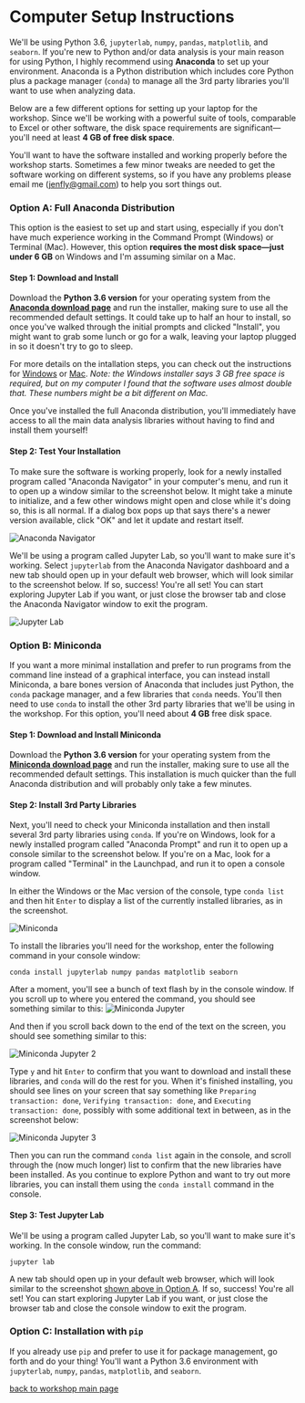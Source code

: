# Computer Setup Instructions

We'll be using Python 3.6, `jupyterlab`, `numpy`, `pandas`, `matplotlib`, and `seaborn`. If you're new to Python and/or data analysis is your main reason for using Python, I highly recommend using **Anaconda** to set up your environment. Anaconda is a Python distribution which includes core Python plus a package manager (`conda`) to manage all the 3rd party libraries you'll want to use when analyzing data.

Below are a few different options for setting up your laptop for the workshop. Since we'll be working with a powerful suite of tools, comparable to Excel or other software, the disk space requirements are significant&mdash;you'll need at least **4 GB of free disk space**.

You'll want to have the software installed and working properly before the workshop starts. Sometimes a few minor tweaks are needed to get the software working on different systems, so if you have any problems please email me (jenfly@gmail.com) to help you sort things out.

### Option A: Full Anaconda Distribution

This option is the easiest to set up and start using, especially if you don't have much experience working in the Command Prompt (Windows) or Terminal (Mac). However, this option **requires the most disk space&mdash;just under 6 GB** on Windows and I'm assuming similar on a Mac.

#### Step 1: Download and Install

Download the **Python 3.6 version** for your operating system from the **[Anaconda download page](https://www.anaconda.com/download/)** and run the installer, making sure to use all the recommended default settings. It could take up to half an hour to install, so once you've walked through the initial prompts and clicked "Install", you might want to grab some lunch or go for a walk, leaving your laptop plugged in so it doesn't try to go to sleep.

For more details on the intallation steps, you can check out the instructions for [Windows](https://docs.anaconda.com/anaconda/install/windows) or [Mac](https://docs.anaconda.com/anaconda/install/mac-os). *Note: the Windows installer says 3 GB free space is required, but on my computer I found that the software uses almost double that. These numbers might be a bit different on Mac.*

Once you've installed the full Anaconda distribution, you'll immediately have access to all the main data analysis libraries without having to find and install them yourself!

#### Step 2: Test Your Installation

To make sure the software is working properly, look for a newly installed program called "Anaconda Navigator" in your computer's menu, and run it to open up a window similar to the screenshot below. It might take a minute to initialize, and a few other windows might open and close while it's doing so, this is all normal. If a dialog box pops up that says there's a newer version available, click "OK" and let it update and restart itself.

![Anaconda Navigator](img/screenshots/navigator.png)


We'll be using a program called Jupyter Lab, so you'll want to make sure it's working. Select `jupyterlab` from the Anaconda Navigator dashboard and a new tab should open up in your default web browser, which will look similar to the screenshot below. If so, success!  You're all set! You can start exploring Jupyter Lab if you want, or just close the browser tab and close the Anaconda Navigator window to exit the program.

<a id="jupyterlab"></a>

![Jupyter Lab](img/screenshots/jupyterlab.png)


### Option B: Miniconda

If you want a more minimal installation and prefer to run programs from the command line instead of a graphical interface, you can instead install Miniconda, a bare bones version of Anaconda that includes just Python, the `conda` package manager, and a few libraries that `conda` needs. You'll then need to use `conda` to install the other 3rd party libraries that we'll be using in the workshop. For this option, you'll need about **4 GB** free disk space.

#### Step 1: Download and Install Miniconda

Download the **Python 3.6 version** for your operating system from the **[Miniconda download page](https://conda.io/miniconda.html)** and run the installer, making sure to use all the recommended default settings. This installation is much quicker than the full Anaconda distribution and will probably only take a few minutes.


#### Step 2: Install 3rd Party Libraries

Next, you'll need to check your Miniconda installation and then install several 3rd party libraries using `conda`. If you're on Windows, look for a newly installed program called "Anaconda Prompt" and run it to open up a console similar to the screenshot below. If you're on a Mac, look for a program called "Terminal" in the Launchpad, and run it to open a console window.

In either the Windows or the Mac version of the console, type `conda list` and then hit `Enter` to display a list of the currently installed libraries, as in the screenshot.

![Miniconda](img/screenshots/miniconda1.png)

To install the libraries you'll need for the workshop, enter the following command in your console window:
```
conda install jupyterlab numpy pandas matplotlib seaborn
```

After a moment, you'll see a bunch of text flash by in the console window. If you scroll up to where you entered the command, you should see something similar to this:
![Miniconda Jupyter](img/screenshots/miniconda_jupyter1.png)

And then if you scroll back down to the end of the text on the screen, you should see something similar to this:

![Miniconda Jupyter 2](img/screenshots/miniconda_jupyter2.png)

Type `y` and hit `Enter` to confirm that you want to download and install these libraries, and `conda` will do the rest for you. When it's finished installing, you should see lines on your screen that say something like `Preparing transaction: done`, `Verifying transaction: done`, and `Executing transaction: done`, possibly with some additional text in between, as in the screenshot below:

![Miniconda Jupyter 3](img/screenshots/miniconda_jupyter3.png)

Then you can run the command `conda list` again in the console, and scroll through the (now much longer) list to confirm that the new libraries have been installed. As you continue to explore Python and want to try out more libraries, you can install them using the `conda install` command in the console.

#### Step 3: Test Jupyter Lab

We'll be using a program called Jupyter Lab, so you'll want to make sure it's working. In the console window, run the command:

```
jupyter lab
```

A new tab should open up in your default web browser, which will look similar to the screenshot [shown above in Option A](#jupyterlab). If so, success!  You're all set! You can start exploring Jupyter Lab if you want, or just close the browser tab and close the console window to exit the program.


### Option C: Installation with `pip`

If you already use `pip` and prefer to use it for package management, go forth and do your thing! You'll want a Python 3.6 environment with `jupyterlab`, `numpy`, `pandas`, `matplotlib`, and `seaborn`.

[back to workshop main page](https://jenfly.github.io/pydata-intro-workshop/)

